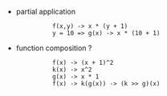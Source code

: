 - partial application		
	
				f(x,y) -> x * (y + 1) 
				y = 10 => g(x) -> x * (10 + 1) 
			
- function composition ?

				f(x) -> (x + 1)^2
				k(x) -> x^2
				g(x) -> x * 1
				f(x) -> k(g(x)) -> (k >> g)(x)